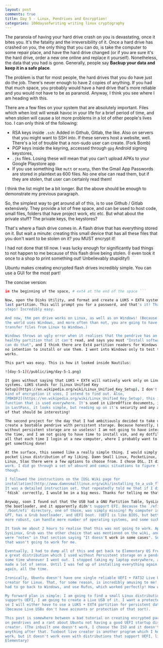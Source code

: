 ```yaml
---
layout: post
comments: true
title: Day 5 - Linux, Pendrives and Encryption!
categories: 100daysofwriting writing linux cryptography
---
```


The paranoia of having your hard drive crash on you is devastating, once it
bites you. It's the fatality and the irreversibility of it. Once a hard drive
has crashed on you, the only thing that you can do, is take the computer to some
repair place, and have the hard drive changed (or if you are sure it's the hard
drive, order a new one online and replace it yourself). Nonetheless, the data
that you had is gone. Generally, people say **Backup your data and keep it in a
safe place**.

The problem is that for most people, the hard drives that you do have just do
the job. There's never enough to have 2 copies of anything. If you had that much
space, you probably would have a hard drive that's more reliable and you would
not have to be as paranoid. Anyway, I think you see where I am heading with
this.

There are a few files on your system that are absolutely important. Files which
when lost will wreak havoc in your life for a brief period of time, and when
stolen will cause a lot more problems in a lot of other people's lives too. I
can only think of the following:

- RSA keys inside `.ssh`: Added in Github, Gitlab, the like. Also on servers
    that you might want to SSH into. If these servers host a website, well.
    There's a lot of trouble that a non-sudo user can create. (Fork Bomb)
- PGP keys inside the keyring, accessed through `gpg` Android signing keystores,
- `.jks` files. Losing these will mean that you can't
    upload APKs to your Google Playstore app
- If you use something like `mutt` or `msmtp`, then the Gmail App Passwords are
    stored in plaintext as 600 files. No one else can read them, but if they are
    stolen, that user can certainly read them!

I think the list might be a bit longer. But the above should be enough to
demonstrate my previous paragraph.

So, the simplest way to get around all of this, is to use Github / Gitlab
extensively. They provide a lot of free space, and can be used to host code,
small files, folders that have project work, etc etc. But what about the private
stuff? The private keys, the keystores?

That's where a flash drive comes in. A flash drive that has everything stored on
it. But wait a minute: creating this small device that has all these files that
you don't want to be stolen on it? you MUST encrypt it!

I had not done that till now. I was lucky enough for significantly bad things to
not happen to me because of this flash drive being stolen. (I even took it once
to a shop to print something out! Unbelievably stupidity!)

Ubuntu makes creating encrypted flash drives incredibly simple. You can use a
GUI for the most part!

The concise version:

```sh apt-fast install gparted gparted /dev/sdb # create two partitions. FAT32
in the beginning of the space, # ext4 at the end of the space ```

Now, open the Disks Utility, and format and create a LUKS + EXT4 system on the
last partition. This will prompt you for a password, and that's it! That was 2
steps! Incredibly easy.

And now, the pen drive works on Linux, as well as on Windows! (Because most of
the world uses Windows, and more often than not, you are going to have to
transfer files from Linux to Windows.)

Windows throws an ugly error when it realises that the pendrive has an Ext4
healthy partition that it can't read, and says you must "Install software that
can do that", and I think there are Ext4 partition readers for Windows. I have
no intention to install or use them. I went into Windows only to test that FAT32
works.

This part was easy. This is how it looked inside Nautilus:

![day-5-1](/public/img/day-5-1.png)

It goes without saying that LUKS + EXT4 will natively work only on Linux based
systems. LUKS stands for [Linux Unified Key
Setup](https://en.wikipedia.org/wiki/Linux_Unified_Key_Setup), I don't know what
kind of encryption it uses, I intend to find out. Also,
[PBKDF2](https://en.wikipedia.org/wiki/Linux_Unified_Key_Setup), this is the
function that is used everywhere. It's used in LibreOffice documents, it's used
in LastPass, it looks simple, but reading up on it's security and any analysis
of that should be interesting!

The second project for the day that I had ambitiously decided to take up was to
create a bootable pendrive with persistent storage. Because honestly, Live CDs
without persistent storage are so useless! I am not going to have internet all
the time, and I am not going to have time to install vim, and my dotfiles, and
all that each time I login at a new computer, where I probably want to quickly
get something done!

At the surface, this seemed like a really simple thing. I would simply get a
pocket Linux distribution of my liking. Damn Small Linux, PocketLinux, Pen Drive
Linux, Slax there were a few options to choose from. I chose DSL. It didn't
work. I did go through a set of absurd and comic situations to figure that out
though.

I followed the instructions on the [DSL Wiki page for
installation](http://www.damnsmalllinux.org/wiki/installing_to_a_usb_flash_drive.html).
It was a detailed instruction set, that repeatedly told me that if I didn't use
`fdisk` correctly, I would be in a big mess. Thanks for telling me that!

Anyway, soon I found out that the USB had a GNU Partition Table, SysLinux was
the bootloader, and it apparently didn't support EFI. Because the `/efi` or
`/boot/efi` directory, one of those, was simply missing! My computer is also
GPT, has a Grub bootloader, and UEFI boot. (UEFI is like BIOS, but better. A lot
more robust, can handle more number of operating systems, and some such!)

It took me about 2 hours to realise that this was not going to work. Apart from
SysLinux, Grub was the other choice that was mentioned on the wiki, and there
were "notes" in that section saying "It doesn't work in some cases". So, clearly
that wasn't going to work for me.

Eventually, I had to dump all of this and get back to Elementary OS Freya. It's
a great distribution which I used without Persistent storage on a pendrive for
some time whenever I went out. I stopped taking my laptop everywhere, and it
made a lot of sense. Until I was fed up of installing everything again and
again, all the time.

Ironically, Ubuntu doesn't have one single reliable UEFI + FAT32 Live USB
creator for Linux. That, for some reason, is incredibly amusing to me! I finally
had to go back to Windows, and use Rufus, which worked perfectly! How weird.

My forward plan is simple: I am going to find a small Linux distribution that
supports UEFI, I am going to create a Live USB of it. I want a protected setup,
so I will either have to use a LUKS + EXT4 partition for persistent data
(because Live USBs don't have accounts or protection of that sort).

This post is somewhere between a bad tutorial on creating encrypted partitions
on pendrives and a rant about Ubuntu not having a good UEFI startup disk
creator. (The inbuilt one doesn't work, I choose the ISO and it doesn't do
anything after that. Tuxboot live creator is another program which I hoped would
work, but it doesn't work even with distributions that support UEFI, like
Elementary)

